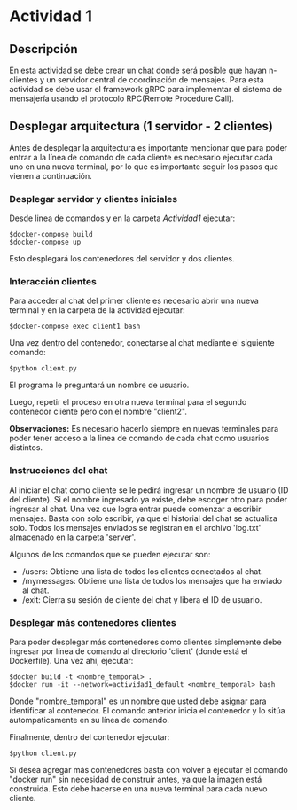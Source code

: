 # Actividad 1

## Descripción 
En esta actividad se debe crear un chat donde será posible que hayan n-clientes y un servidor central  de  coordinación  de  mensajes.  Para  esta  actividad  se  debe  usar  el  framework  gRPC para implementar el sistema de mensajería usando el protocolo RPC(Remote Procedure Call).

## Desplegar arquitectura (1 servidor - 2 clientes)
Antes de desplegar la arquitectura es importante mencionar que para poder entrar a la línea de comando de cada cliente es necesario ejecutar cada uno en una nueva terminal, por lo que es importante seguir los pasos que vienen a continuación.

### Desplegar servidor y clientes iniciales

Desde linea de comandos y en la carpeta *Actividad1* ejecutar:

  `$docker-compose build`  
	`$docker-compose up`

Esto desplegará los contenedores del servidor y dos clientes.

### Interacción clientes
Para acceder al chat del primer cliente es necesario abrir una nueva terminal y en la carpeta de la actividad ejecutar:

`$docker-compose exec client1 bash`

Una vez dentro del contenedor, conectarse al chat mediante el siguiente comando:

`$python client.py`

El programa le preguntará un nombre de usuario.

Luego, repetir el proceso en otra nueva terminal para el segundo contenedor cliente pero con el nombre "client2".

**Observaciones:** 
	Es necesario hacerlo siempre en nuevas terminales para poder tener acceso a la linea de comando de cada chat como usuarios distintos.
	
### Instrucciones del chat
Al iniciar el chat como cliente se le pedirá ingresar un nombre de usuario (ID del cliente). Si el nombre ingresado ya existe, debe escoger otro para poder ingresar al chat.
Una vez que logra entrar puede comenzar a escribir mensajes. Basta con solo escribir, ya que el historial del chat se actualiza solo. Todos los mensajes enviados se registran en el archivo 'log.txt' almacenado en la carpeta 'server'.

Algunos de los comandos que se pueden ejecutar son:
- /users: Obtiene una lista de todos los clientes conectados al chat.
- /mymessages: Obtiene una lista de todos los mensajes que ha enviado al chat.
- /exit: Cierra su sesión de cliente del chat y libera el ID de usuario.

### Desplegar más contenedores clientes
Para poder desplegar más contenedores como clientes simplemente debe ingresar por línea de comando al directorio 'client' (donde está el Dockerfile). Una vez ahí, ejecutar:

`$docker build -t <nombre_temporal> .`  
`$docker run -it --network=actividad1_default <nombre_temporal> bash`
	
Donde "nombre_temporal" es un nombre que usted debe asignar para identificar al contenedor. El comando anterior inicia el contenedor y lo sitúa autompaticamente en su línea de comando.

Finalmente, dentro del contenedor ejecutar:

`$python client.py`

Si desea agregar más contenedores basta con volver a ejecutar el comando "docker run" sin necesidad de construir antes, ya que la imagen está construida. Esto debe hacerse en una nueva terminal para cada nuevo cliente.
